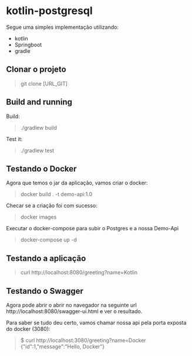 # kotlin-postgresql
Segue uma simples implementação utilizando:
- kotlin
- Springboot
- gradle

## Clonar o projeto
> git clone [URL_GIT]


## Build and running
Build:
>./gradlew build

Test it:
>./gradlew test

## Testando o Docker
Agora que temos o jar da aplicação, vamos criar o docker:
>docker build . -t demo-api:1.0

Checar se a criação foi com sucesso:
>docker images

Executar o docker-compose para subir o Postgres e a nossa Demo-Api
>docker-compose up -d


## Testando a aplicação
> curl http://localhost:8080/greeting?name=Kotlin

## Testando o Swagger
Agora pode abrir o abrir no navegador na seguinte url http://localhost:8080/swagger-ui.html e ver o resultado.


Para saber se tudo deu certo, vamos chamar nossa api pela porta exposta do docker (3080):
>$ curl http://localhost:3080/greeting?name=Docker  
{"id":1,"message":"Hello, Docker"}